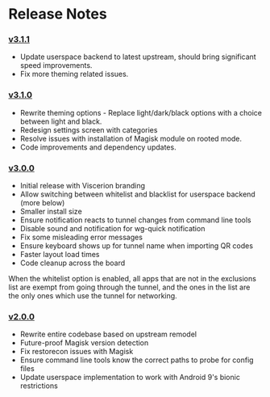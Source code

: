 # Release Notes

### [v3.1.1](https://github.com/MSF-Jarvis/viscerion/releases/3.1.1)
- Update userspace backend to latest upstream, should bring significant
  speed improvements.
- Fix more theming related issues.

### [v3.1.0](https://github.com/MSF-Jarvis/viscerion/releases/3.1.0)

- Rewrite theming options - Replace light/dark/black options
  with a choice between light and black.
- Redesign settings screen with categories
- Resolve issues with installation of Magisk module on rooted
  mode.
- Code improvements and dependency updates.

### [v3.0.0](https://github.com/MSF-Jarvis/viscerion/releases/3.0.0)
- Initial release with Viscerion branding
- Allow switching between whitelist and blacklist for userspace backend (more below)
- Smaller install size
- Ensure notification reacts to tunnel changes from command line tools
- Disable sound and notification for wg-quick notification
- Fix some misleading error messages
- Ensure keyboard shows up for tunnel name when importing QR codes
- Faster layout load times
- Code cleanup across the board


When the whitelist option is enabled, all apps that are not in the exclusions
list are exempt from going through the tunnel, and the ones in the list are
the only ones which use the tunnel for networking.

### [v2.0.0](https://github.com/MSF-Jarvis/viscerion/releases/2.0.0)
- Rewrite entire codebase based on upstream remodel
- Future-proof Magisk version detection
- Fix restorecon issues with Magisk
- Ensure command line tools know the correct paths to probe for config files
- Update userspace implementation to work with Android 9's bionic restrictions

